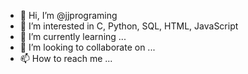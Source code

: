 - 👋 Hi, I’m @jjprograming
- 👀 I’m interested in C, Python, SQL, HTML, JavaScript
- 🌱 I’m currently learning ...
- 💞️ I’m looking to collaborate on ...
- 📫 How to reach me ...

<!---
jjprograming/jjprograming is a ✨ special ✨ repository because its `README.md` (this file) appears on your GitHub profile.
You can click the Preview link to take a look at your changes.
--->
